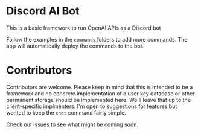 # Discord AI Bot
This is a basic framework to run OpenAI APIs as a Discord bot

Follow the examples in the `commands` folders to add more commands. The app will automatically deploy the commands to the bot. 

# Contributors
Contributors are welcome. Please keep in mind that this is intended to be a framework and no concrete implementation of a user 
key database or other permanent storage should be implemented here. We'll leave that up to the client-specific implmenters. 
I'm open to suggestions for features but wanted to keep the `chat` command fairly simple.

Check out Issues to see what might be coming soon.
